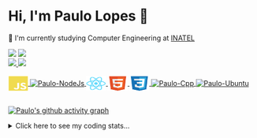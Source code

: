 <div>
  <h1> Hi, I'm Paulo Lopes 👋 </h1>
  <p>🔭 I'm currently studying Computer Engineering at <a href="https://inatel.br/home/" target="_blank">INATEL</a>
  
  </p>
  <div align="left"> 
  <a href="https://www.instagram.com/paulotc1999/" target="_blank"><img src="https://img.shields.io/badge/-Instagram-%23E4405F?style=for-the-badge&logo=instagram&logoColor=white" target="_blank"></a>
  <a href="https://www.linkedin.com/in/paulotc1999/" target="_blank"><img src="https://img.shields.io/badge/-LinkedIn-%230077B5?style=for-the-badge&logo=linkedin&logoColor=white" target="_blank"></a> 
</div>
  
</div>
<div align="left">
  <a href="https://github.com/paulotc1999">
  <img height="160em" src="https://github-readme-stats.vercel.app/api?username=paulotc1999&show_icons=true&theme=dark&include_all_commits=true&count_private=true&hide_rank=false"/>
  <img height="160em" src="https://github-readme-stats.vercel.app/api/top-langs/?username=paulotc1999&layout=compact&langs_count=9&theme=dark"/>
</div>
  
 <div style="display: inline_block"><br>
  <img align="center" alt="Paulo-Js" height="30" width="40" src="https://raw.githubusercontent.com/devicons/devicon/master/icons/javascript/javascript-plain.svg">
  <img align="center" alt="Paulo-NodeJs" height="30" width="40" src="https://cdn.jsdelivr.net/gh/devicons/devicon/icons/nodejs/nodejs-plain.svg">
  <img align="center" alt="Paulo-React" height="30" width="40" src="https://raw.githubusercontent.com/devicons/devicon/master/icons/react/react-original.svg">
  <img align="center" alt="Paulo-HTML" height="30" width="40" src="https://raw.githubusercontent.com/devicons/devicon/master/icons/html5/html5-original.svg">
  <img align="center" alt="Paulo-CSS" height="30" width="40" src="https://raw.githubusercontent.com/devicons/devicon/master/icons/css3/css3-original.svg">
  <img align="center" alt="Paulo-Cpp" height="30" width="40" src="https://cdn.jsdelivr.net/gh/devicons/devicon/icons/cplusplus/cplusplus-original.svg">
  <img align="center" alt="Paulo-Ubuntu" height="30" width="40" src="https://cdn.jsdelivr.net/gh/devicons/devicon/icons/ubuntu/ubuntu-plain.svg">
  
</div>
</a>

</br>

[![Paulo's github activity graph](https://activity-graph.herokuapp.com/graph?username=paulotc1999&theme=chartreuse-dark)](https://github.com/ashutosh00710/github-readme-activity-graph)


<div>
<details>
      <summary>Click here to see my coding stats...</summary>
      
<!--START_SECTION:waka-->
![Code Time](http://img.shields.io/badge/Code%20Time-30%20hrs%2045%20mins-blue)

![Profile Views](http://img.shields.io/badge/Profile%20Views-28-blue)

![Lines of code](https://img.shields.io/badge/From%20Hello%20World%20I%27ve%20Written-499%20Thousand%20lines%20of%20code-blue)

**I'm an Early 🐤** 

```text
🌞 Morning    98 commits     ███████████░░░░░░░░░░░░░░   43.95% 
🌆 Daytime    64 commits     ███████░░░░░░░░░░░░░░░░░░   28.7% 
🌃 Evening    60 commits     ██████░░░░░░░░░░░░░░░░░░░   26.91% 
🌙 Night      1 commits      ░░░░░░░░░░░░░░░░░░░░░░░░░   0.45%

```
📅 **I'm Most Productive on Sunday** 

```text
Monday       31 commits     ███░░░░░░░░░░░░░░░░░░░░░░   13.9% 
Tuesday      36 commits     ████░░░░░░░░░░░░░░░░░░░░░   16.14% 
Wednesday    24 commits     ██░░░░░░░░░░░░░░░░░░░░░░░   10.76% 
Thursday     32 commits     ███░░░░░░░░░░░░░░░░░░░░░░   14.35% 
Friday       37 commits     ████░░░░░░░░░░░░░░░░░░░░░   16.59% 
Saturday     20 commits     ██░░░░░░░░░░░░░░░░░░░░░░░   8.97% 
Sunday       43 commits     ████░░░░░░░░░░░░░░░░░░░░░   19.28%

```


📊 **This Week I Spent My Time On** 

```text
⌚︎ Time Zone: America/Sao_Paulo

💬 Programming Languages: 
HTML                     1 hr 2 mins         █████████████░░░░░░░░░░░░   53.96% 
YAML                     22 mins             █████░░░░░░░░░░░░░░░░░░░░   19.52% 
CSS                      20 mins             ████░░░░░░░░░░░░░░░░░░░░░   17.67% 
Docker                   7 mins              █░░░░░░░░░░░░░░░░░░░░░░░░   6.05% 
Markdown                 2 mins              ░░░░░░░░░░░░░░░░░░░░░░░░░   2.46%

🔥 Editors: 
VS Code                  1 hr 55 mins        █████████████████████████   100.0%

💻 Operating System: 
Linux                    1 hr 55 mins        █████████████████████████   100.0%

```


 Last Updated on 14/02/2022 18:21:20 UTC
<!--END_SECTION:waka-->


